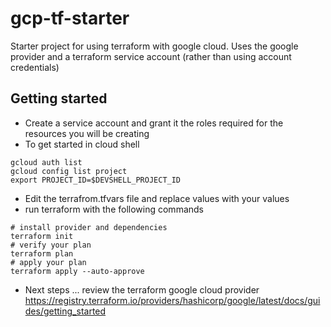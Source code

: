 # gcp-tf-starter

Starter project for using terraform with google cloud. Uses the google provider and a terraform service account (rather than using account credentials)

## Getting started
- Create a service account and grant it the roles required for the resources you will be creating
- To get started in cloud shell 
```
gcloud auth list
gcloud config list project
export PROJECT_ID=$DEVSHELL_PROJECT_ID
```
- Edit the terrafrom.tfvars file and replace values with your values
- run terraform with the following commands
```
# install provider and dependencies
terraform init
# verify your plan
terraform plan
# apply your plan
terraform apply --auto-approve
```
- Next steps ... review the terraform google cloud provider
https://registry.terraform.io/providers/hashicorp/google/latest/docs/guides/getting_started



